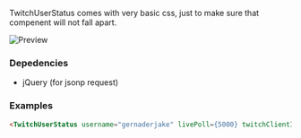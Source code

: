 TwitchUserStatus comes with very basic css, just to make sure that compenent will not fall apart.

![Preview](preview.png "Preview")


### Depedencies

- jQuery (for jsonp request)

### Examples

```html
<TwitchUserStatus username="gernaderjake" livePoll={5000} twitchClientId="YOUR_TWITCH_CLIENT_ID" />
```
